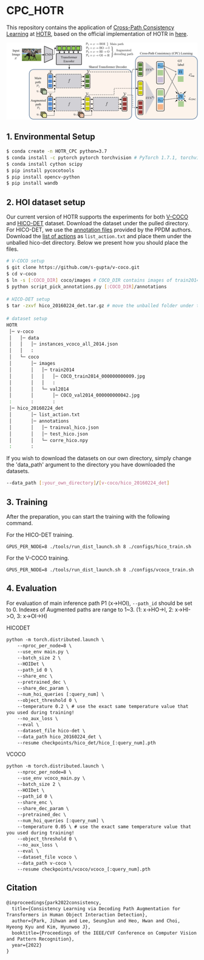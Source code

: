 # CPC_HOTR

This repository contains the application of [Cross-Path Consistency Learning](https://arxiv.org/abs/2204.04836) at [HOTR](https://arxiv.org/abs/2104.13682), based on the official implementation of HOTR in [here](https://github.com/kakaobrain/HOTR).

<div align="center">
  <img src="imgs/mainfig.png" width="900px" />
</div>


## 1. Environmental Setup
```bash
$ conda create -n HOTR_CPC python=3.7
$ conda install -c pytorch pytorch torchvision # PyTorch 1.7.1, torchvision 0.8.2, CUDA=11.0
$ conda install cython scipy
$ pip install pycocotools
$ pip install opencv-python
$ pip install wandb
```

## 2. HOI dataset setup
Our current version of HOTR supports the experiments for both [V-COCO](https://github.com/s-gupta/v-coco) and [HICO-DET](https://drive.google.com/file/d/1QZcJmGVlF9f4h-XLWe9Gkmnmj2z1gSnk/view) dataset.
Download the dataset under the pulled directory.
For HICO-DET, we use the [annotation files](https://drive.google.com/file/d/1QZcJmGVlF9f4h-XLWe9Gkmnmj2z1gSnk/view) provided by the PPDM authors.
Download the [list of actions](https://drive.google.com/open?id=1EeHNHuYyJI-qqDk_-5nay7Mb07tzZLsl) as `list_action.txt` and place them under the unballed hico-det directory.
Below we present how you should place the files.
```bash
# V-COCO setup
$ git clone https://github.com/s-gupta/v-coco.git
$ cd v-coco
$ ln -s [:COCO_DIR] coco/images # COCO_DIR contains images of train2014 & val2014
$ python script_pick_annotations.py [:COCO_DIR]/annotations

# HICO-DET setup
$ tar -zxvf hico_20160224_det.tar.gz # move the unballed folder under the pulled repository

# dataset setup
HOTR
 │─ v-coco
 │   │─ data
 │   │   │─ instances_vcoco_all_2014.json
 │   │   :
 │   └─ coco
 │       │─ images
 │       │   │─ train2014
 │       │   │   │─ COCO_train2014_000000000009.jpg
 │       │   │   :
 │       │   └─ val2014
 │       │       │─ COCO_val2014_000000000042.jpg
 :       :       :
 │─ hico_20160224_det
 │       │─ list_action.txt
 │       │─ annotations
 │       │   │─ trainval_hico.json
 │       │   │─ test_hico.json
 │       │   └─ corre_hico.npy
 :       :
```

If you wish to download the datasets on our own directory, simply change the 'data_path' argument to the directory you have downloaded the datasets.
```bash
--data_path [:your_own_directory]/[v-coco/hico_20160224_det]
```

## 3. Training
After the preparation, you can start the training with the following command.

For the HICO-DET training.
```
GPUS_PER_NODE=8 ./tools/run_dist_launch.sh 8 ./configs/hico_train.sh
```
For the V-COCO training.
```
GPUS_PER_NODE=8 ./tools/run_dist_launch.sh 8 ./configs/vcoco_train.sh
```

## 4. Evaluation
For evaluation of main inference path P1 (x->HOI), `--path_id` should be set to 0. 
Indexes of Augmented paths are range to 1~3. (1: x->HO->I, 2: x->HI->O, 3: x->OI->H)

HICODET
```
python -m torch.distributed.launch \
    --nproc_per_node=8 \
    --use_env main.py \
    --batch_size 2 \
    --HOIDet \
    --path_id 0 \
    --share_enc \
    --pretrained_dec \
    --share_dec_param \
    --num_hoi_queries [:query_num] \
    --object_threshold 0 \
    --temperature 0.2 \ # use the exact same temperature value that you used during training!
    --no_aux_loss \
    --eval \
    --dataset_file hico-det \
    --data_path hico_20160224_det \
    --resume checkpoints/hico_det/hico_[:query_num].pth
```

VCOCO
```
python -m torch.distributed.launch \
    --nproc_per_node=8 \
    --use_env vcoco_main.py \
    --batch_size 2 \
    --HOIDet \
    --path_id 0 \
    --share_enc \
    --share_dec_param \
    --pretrained_dec \
    --num_hoi_queries [:query_num] \
    --temperature 0.05 \ # use the exact same temperature value that you used during training!
    --object_threshold 0 \
    --no_aux_loss \
    --eval \
    --dataset_file vcoco \
    --data_path v-coco \
    --resume checkpoints/vcoco/vcoco_[:query_num].pth
```

## Citation
```
@inproceedings{park2022consistency,
  title={Consistency Learning via Decoding Path Augmentation for Transformers in Human Object Interaction Detection},
  author={Park, Jihwan and Lee, SeungJun and Heo, Hwan and Choi, Hyeong Kyu and Kim, Hyunwoo J},
  booktitle={Proceedings of the IEEE/CVF Conference on Computer Vision and Pattern Recognition},
  year={2022}
}
```